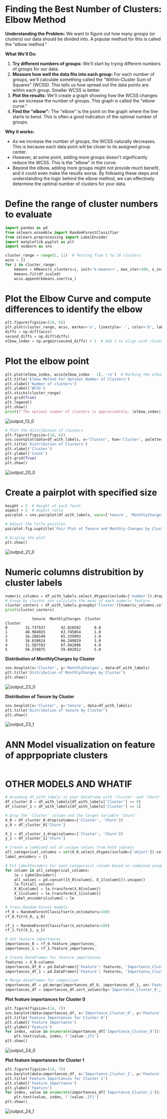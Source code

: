 # Finding the Best Number of Clusters: Elbow Method

**Understanding the Problem:**
We want to figure out how many groups (or clusters) our data should be divided into. A popular method for this is called the "elbow method."

**What We'll Do:**

1. **Try different numbers of groups:** We'll start by trying different numbers of groups for our data.
2. **Measure how well the data fits into each group:** For each number of groups, we'll calculate something called the "Within-Cluster Sum of Squares" (WCSS). This tells us how spread out the data points are within each group. Smaller WCSS is better.
3. **Plot the results:** We'll create a graph showing how the WCSS changes as we increase the number of groups. This graph is called the "elbow curve."
4. **Find the "elbow":** The "elbow" is the point on the graph where the line starts to bend. This is often a good indication of the optimal number of groups.

**Why it works:**

* As we increase the number of groups, the WCSS naturally decreases. This is because each data point will be closer to its assigned group center.
* However, at some point, adding more groups doesn't significantly reduce the WCSS. This is the "elbow" in the curve.
* Beyond the elbow, adding more groups might not provide much benefit, and it could even make the results worse.
By following these steps and understanding the logic behind the elbow method, we can effectively determine the optimal number of clusters for your data.

# Define the range of cluster numbers to evaluate
```python
import pandas as pd
from sklearn.ensemble import RandomForestClassifier
from sklearn.preprocessing import LabelEncoder
import matplotlib.pyplot as plt
import seaborn as sns

cluster_range = range(1, 11)  # Testing from 1 to 10 clusters
wcss = []
for i in cluster_range:
    kmeans = KMeans(n_clusters=i, init='k-means++', max_iter=300, n_init=10, random_state=0)
    kmeans.fit(df_scaled)
    wcss.append(kmeans.inertia_)
```

# Plot the Elbow Curve and compute differences to identify the elbow
```python
plt.figure(figsize=(10, 6))
plt.plot(cluster_range, wcss, marker='o', linestyle='-', color='b', label='WCSS')
diffs = np.diff(wcss)
second_diffs = np.diff(diffs)
elbow_index = np.argmin(second_diffs) + 1  # Add 1 to align with cluster numbers
```
# Plot the elbow point
```python
plt.plot(elbow_index, wcss[elbow_index - 1], 'ro')  # Marking the elbow point with red
plt.title('Elbow Method For Optimal Number of Clusters')
plt.xlabel('Number of clusters')
plt.ylabel('WCSS')
plt.xticks(cluster_range)
plt.grid(True)
plt.legend()
plt.show()
print(f'The optimal number of clusters is approximately: {elbow_index}')
```
![output_13_0](https://github.com/user-attachments/assets/44fed43e-e5d4-4dcb-8e51-a5b096b81d25)

```python
# Plot the distribution of clusters
plt.figure(figsize=(10, 6))
sns.countplot(data=df_with_labels, x='Cluster', hue='Cluster', palette='viridis', legend=False)
plt.title('Distribution of Clusters')
plt.xlabel('Cluster')
plt.ylabel('Count')
plt.grid(True)
plt.show()
```
![output_20_0](https://github.com/user-attachments/assets/de940235-07db-44d3-8885-85eb2e9da27d)

# Create a pairplot with specified size
```python
height = 5  # Height of each facet
aspect = 2  # Aspect ratio 
pairplot = sns.pairplot(df_with_labels, vars=['tenure', 'MonthlyCharges'], hue='Cluster', palette='viridis', height=height, aspect=aspect)

# Adjust the title position
pairplot.fig.suptitle('Pair Plot of Tenure and Monthly Charges by Cluster', y=1.02)

# Display the plot
plt.show()
```
![output_21_0](https://github.com/user-attachments/assets/91006df6-0d8f-4b41-a8f4-9ae098996e63)

# Numeric columns distrubition by cluster labels
```python
numeric_columns = df_with_labels.select_dtypes(include=['number']).drop("SeniorCitizen", axis=1)
# Group by cluster and calculate the mean of each numeric feature
cluster_centers = df_with_labels.groupby('Cluster')[numeric_columns.columns].mean()
print(cluster_centers)
```

                tenure  MonthlyCharges  Cluster
    Cluster                                    
    0        31.737537       42.028592      0.0
    1        40.984925       63.745854      1.0
    2        16.288148       65.339993      2.0
    3        16.630624       66.249819      3.0
    4        31.507592       87.942896      4.0
    5        56.578875       59.602812      5.0
    

**Distribution of MonthlyCharges by Cluster**
```python
sns.boxplot(x='Cluster', y='MonthlyCharges', data=df_with_labels)
plt.title('Distribution of MonthlyCharges by Cluster')
plt.show()
```
![output_23_0](https://github.com/user-attachments/assets/f09e4a27-0bf2-4441-b392-ca87953c4c18)

**Distribution of Tenure by Cluster**
```python
sns.boxplot(x='Cluster', y='tenure', data=df_with_labels)
plt.title('Distribution of tenure by Cluster')
plt.show()
```
![output_23_1](https://github.com/user-attachments/assets/8ed795a0-b3f1-4798-a398-340b2961fbaa)

# ANN Model visualization on feature of apprpopriate clusters
```python

```

# OTHER MODELS AND WHATIF
```python
# Assuming df_with_labels is your DataFrame with 'Cluster' and 'Churn'
df_cluster_0 = df_with_labels[df_with_labels['Cluster'] == 0]
df_cluster_1 = df_with_labels[df_with_labels['Cluster'] == 1]

# Drop the 'Cluster' column and the target variable 'Churn'
X_0 = df_cluster_0.drop(columns=['Cluster', 'Churn'])
y_0 = df_cluster_0['Churn']

X_1 = df_cluster_1.drop(columns=['Cluster', 'Churn'])
y_1 = df_cluster_1['Churn']

# Create a combined set of unique values from both subsets
all_categorical_columns = set(X_0.select_dtypes(include=['object']).columns).union(X_1.select_dtypes(include=['object']).columns)
label_encoders = {}

# Fit LabelEncoders for each categorical column based on combined unique values
for column in all_categorical_columns:
    le = LabelEncoder()
    all_values = pd.concat([X_0[column], X_1[column]]).unique()
    le.fit(all_values)
    X_0[column] = le.transform(X_0[column])
    X_1[column] = le.transform(X_1[column])
    label_encoders[column] = le

# Train Random Forest models
rf_0 = RandomForestClassifier(n_estimators=100)
rf_0.fit(X_0, y_0)

rf_1 = RandomForestClassifier(n_estimators=100)
rf_1.fit(X_1, y_1)

# Get feature importances
importances_0 = rf_0.feature_importances_
importances_1 = rf_1.feature_importances_

# Create DataFrames for feature importances
features = X_0.columns
importances_df_0 = pd.DataFrame({'Feature': features, 'Importance_Cluster_0': importances_0})
importances_df_1 = pd.DataFrame({'Feature': features, 'Importance_Cluster_1': importances_1})

# Merge dataframes for comparison
importances_df = pd.merge(importances_df_0, importances_df_1, on='Feature')
importances_df = importances_df.sort_values(by='Importance_Cluster_0', ascending=False)
```

**Plot feature importances for Cluster 0**
```python
plt.figure(figsize=(14, 7))
sns.barplot(data=importances_df, x='Importance_Cluster_0', y='Feature', color='blue', orient='h', alpha=0.7)
plt.title('Feature Importances for Cluster 0')
plt.xlabel('Feature Importance')
plt.ylabel('Feature')
for index, value in enumerate(importances_df['Importance_Cluster_0']):
    plt.text(value, index, f'{value:.2f}')
plt.show()
```
![output_24_0](https://github.com/user-attachments/assets/9106d615-36d6-4557-aaf1-1de26f2309a9)


**Plot feature importances for Cluster 1**
```python
plt.figure(figsize=(14, 7))
sns.barplot(data=importances_df, x='Importance_Cluster_1', y='Feature', color='green', orient='h', alpha=0.7)
plt.title('Feature Importances for Cluster 1')
plt.xlabel('Feature Importance')
plt.ylabel('Feature')
for index, value in enumerate(importances_df['Importance_Cluster_1']):
    plt.text(value, index, f'{value:.2f}')
plt.show()
```
![output_24_1](https://github.com/user-attachments/assets/1b744142-eeef-459c-bfcf-b98ce06ea7da)

```python

```

